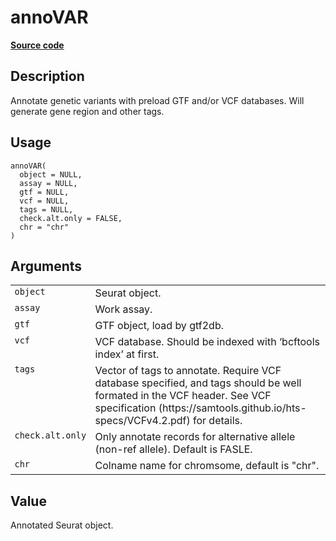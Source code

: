 

# annoVAR

[**Source code**](https://github.com/shiquan/Yano/tree/master/R/#L)

## Description

Annotate genetic variants with preload GTF and/or VCF databases. Will
generate gene region and other tags.

## Usage

<pre><code class='language-R'>annoVAR(
  object = NULL,
  assay = NULL,
  gtf = NULL,
  vcf = NULL,
  tags = NULL,
  check.alt.only = FALSE,
  chr = "chr"
)
</code></pre>

## Arguments

<table>
<tr>
<td style="white-space: nowrap; font-family: monospace; vertical-align: top">
<code id="object">object</code>
</td>
<td>
Seurat object.
</td>
</tr>
<tr>
<td style="white-space: nowrap; font-family: monospace; vertical-align: top">
<code id="assay">assay</code>
</td>
<td>
Work assay.
</td>
</tr>
<tr>
<td style="white-space: nowrap; font-family: monospace; vertical-align: top">
<code id="gtf">gtf</code>
</td>
<td>
GTF object, load by gtf2db.
</td>
</tr>
<tr>
<td style="white-space: nowrap; font-family: monospace; vertical-align: top">
<code id="vcf">vcf</code>
</td>
<td>
VCF database. Should be indexed with ‘bcftools index’ at first.
</td>
</tr>
<tr>
<td style="white-space: nowrap; font-family: monospace; vertical-align: top">
<code id="tags">tags</code>
</td>
<td>
Vector of tags to annotate. Require VCF database specified, and tags
should be well formated in the VCF header. See VCF specification
(https://samtools.github.io/hts-specs/VCFv4.2.pdf) for details.
</td>
</tr>
<tr>
<td style="white-space: nowrap; font-family: monospace; vertical-align: top">
<code id="check.alt.only">check.alt.only</code>
</td>
<td>
Only annotate records for alternative allele (non-ref allele). Default
is FASLE.
</td>
</tr>
<tr>
<td style="white-space: nowrap; font-family: monospace; vertical-align: top">
<code id="chr">chr</code>
</td>
<td>
Colname name for chromsome, default is "chr".
</td>
</tr>
</table>

## Value

Annotated Seurat object.
